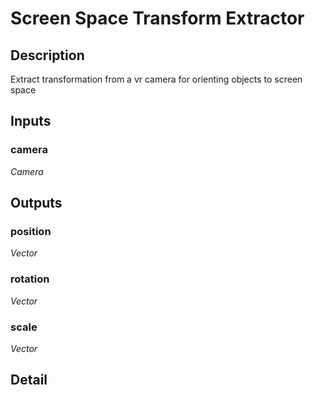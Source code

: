 # Screen Space Transform Extractor

## Description
Extract transformation from a vr camera for orienting objects to screen space

## Inputs
### camera

*Camera*



## Outputs
### position

*Vector*



### rotation

*Vector*



### scale

*Vector*



## Detail

